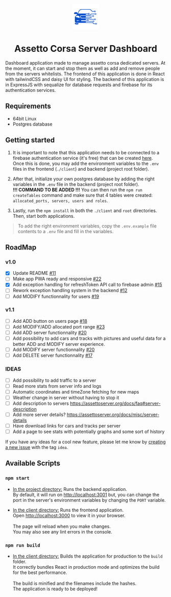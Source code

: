 <p align="center">
  <a href="https://www.assetto.adammihajlovic.ca">
    <img alt="logo" src="./client/public/logo512.png" width="80" />
  </a>
</p>
<h1 align="center">
  Assetto Corsa Server Dashboard
</h1>

Dashboard application made to manage assetto corsa dedicated servers.
At the moment, it can start and stop them as well as add and remove people from the servers whitelists.
The frontend of this application is done in React with tailwindCSS and daisy UI for styling.
The backend of this application is in ExpressJS with sequalize for database requests and firebase for its authentication services.

## Requirements

- 64bit Linux
- Postgres database

## Getting started 

1. It is important to note that this application needs to be connected to a firebase authentication service (it's free) that can be created [here](https://console.firebase.google.com/).\
Once this is done, you may add the environment variables to the `.env` files in the frontend (`./client`) and backend (project root folder).

2. After that, initialize your own postgres database by adding the right variables in the `.env` file in the backend (project root folder).\
<strong>!!! COMMAND TO BE ADDED !!!</strong> You can then run the `npm run createTables` command and make sure that 4 tables were created: `allocated_ports, servers, users and roles`.

3. Lastly, run the `npm install` in both the `./client` and `root` directories.\
Then, start both applications.

 > To add the right environment variables, copy the `.env.example` file contents to a `.env` file and fill in the variables.

## RoadMap

### v1.0
  - [x] Update README [#11](/../../issues/11)
  - [ ] Make app PWA ready and responsive [#22](/../../issues/22)
  - [x] Add exception handling for refreshToken API call to firebase admin [#15](/../../issues/15)
  - [ ] Rework exception handling system in the backend [#12](/../../issues/12)
  - [ ] Add MODIFY functionnality for users [#19](/../../issues/19)
### v1.1
  - [ ] Add ADD button on users page [#18](/../../issues/18)
  - [ ] Add MODIFY/ADD allocated port range [#23](/../../issues/23)
  - [ ] Add ADD server functionnality [#20](/../../issues/20)
  - [ ] Add possibility to add cars and tracks with pictures and useful data for a better ADD and MODIFY server experience.
  - [ ] Add MODIFY server functionnality [#20](/../../issues/20)
  - [ ] Add DELETE server functionnality [#17](/../../issues/17)

### IDEAS
- [ ] Add possibility to add traffic to a server
- [ ] Read more stats from server info and logs
- [ ] Automatic coordinates and timeZone fetching for new maps
- [ ] Weather change in server without having to stop it
- [ ] Add description to servers https://assettoserver.org/docs/faq#server-description
- [ ] Add more server details? https://assettoserver.org/docs/misc/server-details
- [ ] Have download links for cars and tracks per server
- [ ] Add a page to see stats with potentially graphs and some sort of history

If you have any ideas for a cool new feature, please let me know by [creating a new issue](https://github.com/Funnyadd/assetto-corsa-server-dashboard/issues/new) with the tag `idea`.

## Available Scripts

### `npm start`

- <ins>In the project directory:</ins> Runs the backend application.\
By default, it will run on [http://localhost:3001](http://localhost:3001) but, you can change the port in the server's environment variables by changing the `PORT` variable.

- <ins>In the client directory:</ins> Runs the frontend application.\
Open [http://localhost:3000](http://localhost:3000) to view it in your browser.\
\
The page will reload when you make changes.\
You may also see any lint errors in the console.

### `npm run build`

- <ins>In the client directory:</ins> Builds the application for production to the `build` folder.\
It correctly bundles React in production mode and optimizes the build for the best performance.\
\
The build is minified and the filenames include the hashes.\
The application is ready to be deployed!
